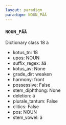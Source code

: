 ```yaml
---
layout: paradigm
paradigm: NOUN_PÄÄ
---
```

### ` NOUN_PÄÄ `

Dictionary class 18 ä
* kotus_tn: 18
* upos: NOUN
* suffix_regex: ää
* kotus_av: None
* grade_dir: weaken
* harmony: front
* possessive: False
* stem_diphthong: None
* deletion: ä
* plurale_tantum: False
* clitics: False
* pos: NOUN
* stem_vowel: ä
